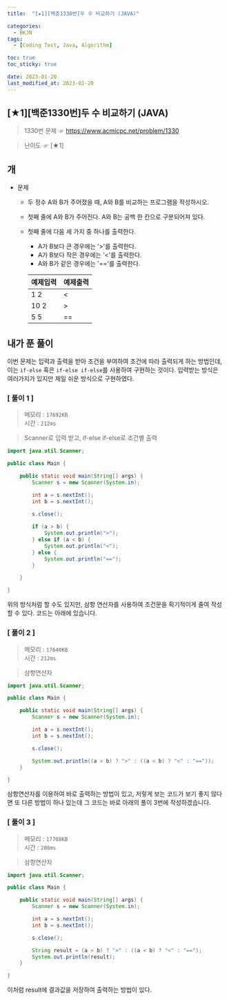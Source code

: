 ```yaml
---
title:  "[★1][백준1330번]두 수 비교하기 (JAVA)" 

categories:
  - BKJN
tags:
  - [Coding Test, Java, Algorithm]

toc: true
toc_sticky: true

date: 2023-01-20
last_modified_at: 2023-01-20
---
```

[★1][백준1330번]두 수 비교하기 (JAVA)
----
> 1330번 문제 ☞ <https://www.acmicpc.net/problem/1330>  

> 난이도 ☞ [★1]
  
## 개  
  
- 문제
  - 두 정수 A와 B가 주어졌을 때, A와 B를 비교하는 프로그램을 작성하시오.
  - 첫째 줄에 A와 B가 주어진다. A와 B는 공백 한 칸으로 구분되어져 있다.
  - 첫째 줄에 다음 세 가지 중 하나를 출력한다.
	- A가 B보다 큰 경우에는 '>'를 출력한다.
	- A가 B보다 작은 경우에는 '<'를 출력한다.
	- A와 B가 같은 경우에는 '=='를 출력한다.
  
	|예제입력|예제출력|
	|--|--|
	|1 2|<|
	|10 2|>|
	|5 5|==|
  
## 내가 푼 풀이
  
이번 문제는 입력과 출력을 받아 조건을 부여하여 조건에 따라 출력되게 하는 방법인데, 이는 `if-else` 혹은 `if-else if-else`를 사용하여 구현하는 것이다. 입력받는 방식은 여러가지가 있지만 제일 쉬운 방식으로 구현하였다.
  
### [ 풀이 1 ]  
>메모리 : `17692KB`  
>시간 : `212ms`  

> Scanner로 입력 받고, if-else if-else로 조건별 출력  
  
```java
import java.util.Scanner;

public class Main {

	public static void main(String[] args) {
		Scanner s = new Scanner(System.in);

		int a = s.nextInt();
		int b = s.nextInt();
		
		s.close();

		if (a > b) {
			System.out.println(">");
		} else if (a < b) {
			System.out.println("<");
		} else {
			System.out.println("==");
		}

	}

}
```
위의 방식처럼 할 수도 있지만, 삼항 연산자를 사용하여 조건문을 획기적이게 줄여 작성할 수 있다. 코드는 아래에 있습니다.
### [ 풀이 2 ]  
>메모리 : `17640KB`  
>시간 : `212ms`  
  
>삼항연산자
    
```java
import java.util.Scanner;

public class Main {

	public static void main(String[] args) {
		Scanner s = new Scanner(System.in);

		int a = s.nextInt();
		int b = s.nextInt();

		s.close();

		System.out.println((a > b) ? ">" : ((a < b) ? "<" : "=="));
	}

}
```
삼항연산자를 이용하여 바로 출력하는 방법이 있고, 저렇게 보는 코드가 보기 좋지 않다면 또 다른 방법이 하나 있는데 그 코드는 바로 아래의 풀이 3번에 작성하겠습니다.
### [ 풀이 3 ]  
>메모리 : `17708KB`  
>시간 : `208ms`  
  
>삼항연산자
    
```java
import java.util.Scanner;

public class Main {

	public static void main(String[] args) {
		Scanner s = new Scanner(System.in);

		int a = s.nextInt();
		int b = s.nextInt();

		s.close();

		String result = (a > b) ? ">" : ((a < b) ? "<" : "==");
		System.out.println(result);
	}

}
```
이처럼 result에 결과값을 저장하여 출력하는 방법이 있다.